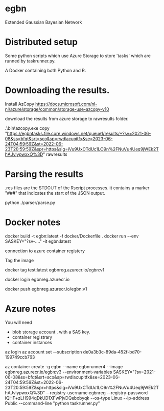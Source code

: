 # egbn
Extended Gaussian Bayesian Network



# Distributed setup

Some python scripts which use Azure Storage to store 'tasks' which are runned by taskrunner.py.

A Docker containing both Python and R.

# Downloading the results.

Install AzCopy
https://docs.microsoft.com/nl-nl/azure/storage/common/storage-use-azcopy-v10


download the results from azure storage to rawresults folder.

.\bin\azcopy.exe copy "https://egbntasks.file.core.windows.net/queue1/results/*?sv=2021-06-08&ss=bfqt&srt=sco&sp=rwdlacupitfx&se=2023-06-24T04:59:59Z&st=2022-06-23T20:59:59Z&spr=https&sig=iVu9UxCTdUc1LO9n%2FNuVu4Ueq9jWEk2ThAJvlypwxxQ%3D" rawresults

# Parsing the results

.res files are the STDOUT of the Rscript processes.
it contains a marker "###" that indicates the start of the JSON output. 

python ./parser/parse.py


# Docker notes

docker build -t egbn:latest -f docker/Dockerfile .
docker run --env SASKEY="?sv-...." -it egbn:latest


connection to azure container registery

Tag the image

docker tag test:latest egbnreg.azurecr.io/egbn:v1

docker login egbnreg.azurecr.io

docker push egbnreg.azurecr.io/egbn:v1

# Azure notes

You will need
- blob storage account , with a SAS key.
- container registrary
- container instances

az login
az account set --subscription de0a3b3c-89da-452f-bd70-199749ccb763

az container create -g egbn --name egbnrunner4 --image egbnreg.azurecr.io/egbn:v3 --environment-variables SASKEY="?sv=2021-06-08&ss=bfqt&srt=sco&sp=rwdlacupitfx&se=2023-06-24T04:59:59Z&st=2022-06-23T20:59:59Z&spr=https&sig=iVu9UxCTdUc1LO9n%2FNuVu4Ueq9jWEk2ThAJvlypwxxQ%3D" --registry-username egbnreg --registry-password iQHF+zLH994qDkUD1XFwPjvDQebobyqk --os-type Linux --ip-address Public --command-line "python taskrunner.py"

# 
